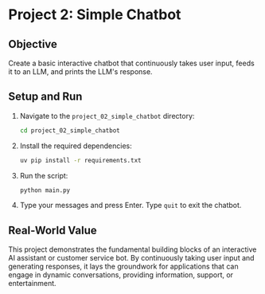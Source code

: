 # Project 2: Simple Chatbot

## Objective
Create a basic interactive chatbot that continuously takes user input, feeds it to an LLM, and prints the LLM's response.

## Setup and Run
1.  Navigate to the `project_02_simple_chatbot` directory:
    ```bash
    cd project_02_simple_chatbot
    ```
2.  Install the required dependencies:
    ```bash
    uv pip install -r requirements.txt
    ```
3.  Run the script:
    ```bash
    python main.py
    ```
4.  Type your messages and press Enter. Type `quit` to exit the chatbot.

## Real-World Value
This project demonstrates the fundamental building blocks of an interactive AI assistant or customer service bot. By continuously taking user input and generating responses, it lays the groundwork for applications that can engage in dynamic conversations, providing information, support, or entertainment.
